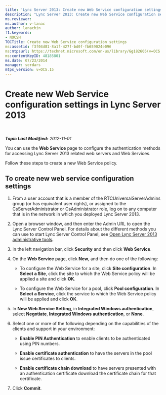 ```yaml
---
title: 'Lync Server 2013: Create new Web Service configuration settings'
description: "Lync Server 2013: Create new Web Service configuration settings."
ms.reviewer: 
ms.author: v-lanac
author: lanachin
f1.keywords:
- NOCSH
TOCTitle: Create new Web Service configuration settings
ms:assetid: f3f04d81-8a1f-427f-bd0f-fb659024e096
ms:mtpsurl: https://technet.microsoft.com/en-us/library/Gg182605(v=OCS.15)
ms:contentKeyID: 48185801
ms.date: 07/23/2014
manager: serdars
mtps_version: v=OCS.15
---
```


# Create new Web Service configuration settings in Lync Server 2013

<div data-xmlns="http://www.w3.org/1999/xhtml">

<div class="topic" data-xmlns="http://www.w3.org/1999/xhtml" data-msxsl="urn:schemas-microsoft-com:xslt" data-cs="https://msdn.microsoft.com/">

<div data-asp="https://msdn2.microsoft.com/asp">



</div>

<div id="mainSection">

<div id="mainBody">

<span> </span>

_**Topic Last Modified:** 2012-11-01_

You can use the **Web Service** page to configure the authentication methods for accessing Lync Server 2013 related web servers and Web Services.

Follow these steps to create a new Web Service policy.

<div>

## To create new web service configuration settings

1.  From a user account that is a member of the RTCUniversalServerAdmins group (or has equivalent user rights), or assigned to the CsServerAdministrator or CsAdministrator role, log on to any computer that is in the network in which you deployed Lync Server 2013.

2.  Open a browser window, and then enter the Admin URL to open the Lync Server Control Panel. For details about the different methods you can use to start Lync Server Control Panel, see [Open Lync Server 2013 administrative tools](lync-server-2013-open-lync-server-administrative-tools.md).

3.  In the left navigation bar, click **Security** and then click **Web Service**.

4.  On the **Web Service** page, click **New**, and then do one of the following:
    
      - To configure the Web Service for a site, click **Site configuration**. In **Select a Site**, click the site to which the Web Service policy will be applied a site and click **OK**.
    
      - To configure the Web Service for a pool, click **Pool configuration**. In **Select a Service**, click the service to which the Web Service policy will be applied and click **OK**.

5.  In **New Web Service Setting**, in **Integrated Windows authentication**, select **Negotiate**, **Integrated Windows authentication**, or **None**.

6.  Select one or more of the following depending on the capabilities of the clients and support in your environment:
    
      - **Enable PIN Authentication** to enable clients to be authenticated using PIN numbers.
    
      - **Enable certificate authentication** to have the servers in the pool issue certificates to clients.
    
      - **Enable certificate chain download** to have servers presented with an authentication certificate download the certificate chain for that certificate.

7.  Click **Commit**.

</div>

</div>

<span> </span>

</div>

</div>

</div>

